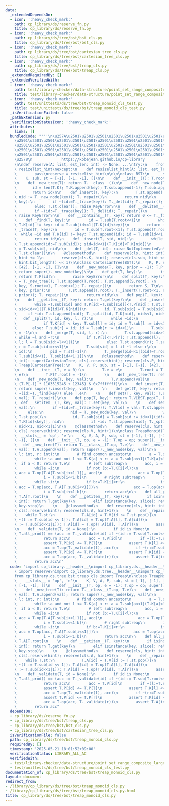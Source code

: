 ```yaml
---
data:
  _extendedDependsOn:
  - icon: ':heavy_check_mark:'
    path: cp_library/ds/reserve_fn.py
    title: cp_library/ds/reserve_fn.py
  - icon: ':heavy_check_mark:'
    path: cp_library/ds/tree/bst/bst_cls.py
    title: cp_library/ds/tree/bst/bst_cls.py
  - icon: ':heavy_check_mark:'
    path: cp_library/ds/tree/bst/cartesian_tree_cls.py
    title: cp_library/ds/tree/bst/cartesian_tree_cls.py
  - icon: ':heavy_check_mark:'
    path: cp_library/ds/tree/bst/treap_cls.py
    title: cp_library/ds/tree/bst/treap_cls.py
  _extendedRequiredBy: []
  _extendedVerifiedWith:
  - icon: ':heavy_check_mark:'
    path: test/library-checker/data-structure/point_set_range_composite_large_array_treap.test.py
    title: test/library-checker/data-structure/point_set_range_composite_large_array_treap.test.py
  - icon: ':heavy_check_mark:'
    path: test/unittests/ds/tree/bst/treap_monoid_cls_test.py
    title: test/unittests/ds/tree/bst/treap_monoid_cls_test.py
  _isVerificationFailed: false
  _pathExtension: py
  _verificationStatusIcon: ':heavy_check_mark:'
  attributes:
    links: []
  bundledCode: "'''\n\u257A\u2501\u2501\u2501\u2501\u2501\u2501\u2501\u2501\u2501\u2501\
    \u2501\u2501\u2501\u2501\u2501\u2501\u2501\u2501\u2501\u2501\u2501\u2501\u2501\
    \u2501\u2501\u2501\u2501\u2501\u2501\u2501\u2501\u2501\u2501\u2501\u2501\u2501\
    \u2501\u2501\u2501\u2501\u2501\u2501\u2501\u2501\u2501\u2501\u2501\u2501\u2501\
    \u2501\u2501\u2501\u2501\u2501\u2501\u2501\u2501\u2501\u2501\u2501\u2501\u2501\
    \u2578\n             https://kobejean.github.io/cp-library               \n'''\n\
    \n\ndef reserve(A: list, est_len: int) -> None: ...\ntry:\n    from __pypy__ import\
    \ resizelist_hint\nexcept:\n    def resizelist_hint(A: list, est_len: int):\n\
    \        pass\nreserve = resizelist_hint\n\n\n\nclass BST:\n    __slots__ = 'root'\n\
    \    K, sub, st = [-1], [-1, -1], []\n\n    def __init__(T): T.root = T._new_node(-1)\n\
    \n    def _new_tree(T): return T.__class__()\n\n    def _new_node(T, key):\n \
    \       id = len(T.K); T.K.append(key); T.sub.append(-1); T.sub.append(-1)\n \
    \       return id\n\n    def insert(T, key):\n        T.st.append(T.root); T._insert(T.root<<1,\
    \ nid := T._new_node(key)); T._repair()\n        return nid\n\n    def pop(T,\
    \ key):\n        if ~(id:=T._trace(key)): T._del(id); T._repair(); return id\n\
    \        else: T.st.clear(); raise KeyError\n\n    def __delitem__(T, key):\n\
    \        if ~(id:=T._trace(key)): T._del(id); T._repair()\n        else: T.st.clear();\
    \ raise KeyError\n\n    def __contains__(T, key): return 0 <= T._find(key)\n\n\
    \    def _find(T, key):\n        id = T.sub[T.root<<1]\n        while ~id and\
    \ T.K[id] != key: id = T.sub[id<<1|(T.K[id]<key)]\n        return id\n\n    def\
    \ _trace(T, key):\n        id = T.sub[T.root<<1]; T.st.append(T.root)\n      \
    \  while ~id and T.K[id] != key: T.st.append(id); id = T.sub[id<<1|(T.K[id]<key)]\n\
    \        return id\n\n    def _insert(T, sid, nid):\n        while ~T.sub[sid]:\
    \ T.st.append(id:=T.sub[sid]); sid=id<<1|(T.K[id]<T.K[nid])\n        id, T.sub[sid]\
    \ = T.sub[sid], nid\n\n    def _del(T, id): raise NotImplemented\n\n    def _repair(T):\
    \ T.st.clear()\n\n    @classmethod\n    def reserve(cls, hint: int):\n       \
    \ hint += 1\n        reserve(cls.K, hint); reserve(cls.sub, hint << 1); reserve(cls.st,\
    \ hint.bit_length() << 1)\n\nclass CartesianTree(BST):\n    K, P, sub, st = [-1],\
    \ [42], [-1, -1], []\n\n    def _new_node(T, key, prior = -1): T.P.append(prior);\
    \ return super()._new_node(key)\n\n    def get(T, key):\n        if ~(id:=T._find(key)):\
    \ return T.P[id]\n        raise KeyError\n\n    def split(T, key):\n        S\
    \ = T._new_tree(); T.st.append(T.root); T.st.append(S.root); \n        T._split(T.sub[T.root<<1],\
    \ key, S.root<<1, T.root<<1); T._repair()\n        return S, T\n\n    def insert(T,\
    \ key, prior):\n        T.st.append(T.root); T._insert(T.root<<1, nid := T._new_node(key,\
    \ prior)); T._repair()\n        return nid\n\n    def pop(T, key): return T.P[super().pop(key)]\n\
    \n    def __getitem__(T, key): return T.get(key)\n\n    def _insert(T, sid, nid):\n\
    \        while ~T.sub[sid] and T.P[id:=T.sub[sid]]<T.P[nid]: T.st.append(id);\
    \ sid=id<<1|(T.K[id]<T.K[nid])\n        id, T.sub[sid] = T.sub[sid], nid\n   \
    \     if ~id: T.st.append(nid); T._split(id, T.K[nid], nid<<1, nid<<1|1)\n\n \
    \   def _split(T, id, key, l, r):\n        while ~id:\n            T.st.append(id)\n\
    \            if T.K[id] < key: T.sub[l] = id; id = T.sub[l := id<<1|1]\n     \
    \       else: T.sub[r] = id; id = T.sub[r := id<<1]\n        T.sub[l] = T.sub[r]\
    \ = -1\n\n    def _merge(T, sid, l, r):\n        T.st.append(sid>>1)\n       \
    \ while ~l and ~r:\n            if T.P[l]<T.P[r]: T.st.append(l); T.sub[sid] =\
    \ l; l = T.sub[sid:=l<<1|1]\n            else: T.st.append(r); T.sub[sid] = r;\
    \ r = T.sub[sid:=r<<1]\n        T.sub[sid] = l if ~l else r\n\n    def _del(T,\
    \ id):\n        pid = T.st[-1]\n        T._merge(pid<<1|(pid!=T.root and T.K[pid]<T.K[id]),\
    \ T.sub[id<<1], T.sub[id<<1|1])\n\n    @classmethod\n    def reserve(cls, hint:\
    \ int): super(CartesianTree, cls).reserve(hint); reserve(cls.P, hint+1)\n\nclass\
    \ Treap(CartesianTree):\n    K, V, P, sub, st = [-1], [-1], [42], [-1, -1], []\n\
    \n    def __init__(T, e = 0):\n        T.e = e\n        T.root = T._new_node(-1,\
    \ e)\n        T.P[T.root] = -1\n        \n    def _new_tree(T): return T.__class__(T.e)\n\
    \n    def _new_node(T, key, val):\n        T.V.append(val)\n        return super()._new_node(key,\
    \ (T.P[-1] * 1103515245 + 12345) & 0x7fffffff)\n\n    def insert(T, key, val):\
    \ return super().insert(key, val)\n    \n    def get(T, key): return T.V[id] if\
    \ ~(id:=T._find(key)) else T.e\n    \n    def set(T, key, val): T.set_node(key,\
    \ val); T._repair()\n\n    def pop(T, key): return T.V[BST.pop(T, key)]\n\n  \
    \  def __setitem__(T, key, val): T.set(key, val)\n    \n    def set_node(T, key,\
    \ val):\n        if ~(id:=T._trace(key)): T.V[id] = val; T.st.append(id)\n   \
    \     else:\n            nid = T._new_node(key, val)\n            while T.P[nid]<T.P[id:=T.st[-1]]:\
    \ T.st.pop()\n            id, T.sub[sid] = T.sub[sid := id<<1|(id!=T.root and\
    \ T.K[id]<key)], nid\n            if ~id: T.st.append(nid); T._split(id, key,\
    \ nid<<1, nid<<1|1)\n\n    @classmethod\n    def reserve(cls, hint: int): super(Treap,\
    \ cls).reserve(hint); reserve(cls.V, hint+1)\n\nclass TreapMonoid(Treap):\n  \
    \  __slots__ = 'op', 'e'\n    K, V, A, P, sub, st = [-1], [-1], [-1], [42], [-1,\
    \ -1], []\n    def __init__(T, op, e = -1): T.op = op; super().__init__(e)\n \
    \   def _new_tree(T): return T.__class__(T.op, T.e)\n    def _new_node(T, key,\
    \ val): T.A.append(val); return super()._new_node(key, val)\n\n    def prod(T,\
    \ l: int, r: int):\n        # find common ancestor\n        a = T.sub[T.root<<1]\n\
    \        while ~a and not l <= T.K[a] < r: a = T.sub[a<<1|(T.K[a]<l)]\n      \
    \  if a < 0: return T.e\n        # left subtreap\n        acc, i = T.V[a], T.sub[a<<1]\n\
    \        while ~i:\n            if not (b:=T.K[i]<l):\n                if ~T.sub[i<<1|1]:\
    \ acc = T.op(T.A[T.sub[i<<1|1]], acc)\n                acc = T.op(T.V[i], acc)\n\
    \            i = T.sub[i<<1|b]\n        # right subtreap\n        i = T.sub[a<<1|1]\n\
    \        while ~i:\n            if b:=T.K[i]<r:\n                if ~T.sub[i<<1]:\
    \ acc = T.op(acc, T.A[T.sub[i<<1]])\n                acc = T.op(acc, T.V[i])\n\
    \            i = T.sub[i<<1|b]\n        return acc\n\n    def all_prod(T): return\
    \ T.A[T.root]\n    \n    def __getitem__(T, key):\n        if isinstance(key,\
    \ int): return T.get(key)\n        elif isinstance(key, slice): return T.prod(key.start,\
    \ key.stop)\n    \n    @classmethod\n    def reserve(cls, hint: int): super(TreapMonoid,\
    \ cls).reserve(hint); reserve(cls.A, hint+1)\n    \n    def _repair(T):\n    \
    \    while T.st:\n            T.A[id] = T.V[id := T.st.pop()]\n            if\
    \ ~(l := T.sub[id << 1]): T.A[id] = T.op(T.A[l], T.A[id])\n            if ~(r\
    \ := T.sub[id<<1|1]): T.A[id] = T.op(T.A[id], T.A[r])\n        assert id == T.root\n\
    \n    def _validate(T, id = None):\n        if id is None:\n            assert\
    \ T.all_prod() == (acc := T._validate(id) if ~(id := T.sub[T.root<<1]) else T.e)\n\
    \            return acc\n        acc = T.V[id]\n        if ~(l:=T.sub[id<<1]):\n\
    \            assert T.P[id] <= T.P[l]\n            assert T.K[l] <= T.K[id]\n\
    \            acc = T.op(T._validate(l), acc)\n        if ~(r:=T.sub[id<<1|1]):\n\
    \            assert T.P[id] <= T.P[r]\n            assert T.K[id] <= T.K[r]\n\
    \            acc = T.op(acc, T._validate(r))\n        assert T.A[id] == acc\n\
    \        return acc\n"
  code: "import cp_library.__header__\nimport cp_library.ds.__header__\nfrom cp_library.ds.reserve_fn\
    \ import reserve\nimport cp_library.ds.tree.__header__\nimport cp_library.ds.tree.bst.__header__\n\
    from cp_library.ds.tree.bst.treap_cls import Treap\n\nclass TreapMonoid(Treap):\n\
    \    __slots__ = 'op', 'e'\n    K, V, A, P, sub, st = [-1], [-1], [-1], [42],\
    \ [-1, -1], []\n    def __init__(T, op, e = -1): T.op = op; super().__init__(e)\n\
    \    def _new_tree(T): return T.__class__(T.op, T.e)\n    def _new_node(T, key,\
    \ val): T.A.append(val); return super()._new_node(key, val)\n\n    def prod(T,\
    \ l: int, r: int):\n        # find common ancestor\n        a = T.sub[T.root<<1]\n\
    \        while ~a and not l <= T.K[a] < r: a = T.sub[a<<1|(T.K[a]<l)]\n      \
    \  if a < 0: return T.e\n        # left subtreap\n        acc, i = T.V[a], T.sub[a<<1]\n\
    \        while ~i:\n            if not (b:=T.K[i]<l):\n                if ~T.sub[i<<1|1]:\
    \ acc = T.op(T.A[T.sub[i<<1|1]], acc)\n                acc = T.op(T.V[i], acc)\n\
    \            i = T.sub[i<<1|b]\n        # right subtreap\n        i = T.sub[a<<1|1]\n\
    \        while ~i:\n            if b:=T.K[i]<r:\n                if ~T.sub[i<<1]:\
    \ acc = T.op(acc, T.A[T.sub[i<<1]])\n                acc = T.op(acc, T.V[i])\n\
    \            i = T.sub[i<<1|b]\n        return acc\n\n    def all_prod(T): return\
    \ T.A[T.root]\n    \n    def __getitem__(T, key):\n        if isinstance(key,\
    \ int): return T.get(key)\n        elif isinstance(key, slice): return T.prod(key.start,\
    \ key.stop)\n    \n    @classmethod\n    def reserve(cls, hint: int): super(TreapMonoid,\
    \ cls).reserve(hint); reserve(cls.A, hint+1)\n    \n    def _repair(T):\n    \
    \    while T.st:\n            T.A[id] = T.V[id := T.st.pop()]\n            if\
    \ ~(l := T.sub[id << 1]): T.A[id] = T.op(T.A[l], T.A[id])\n            if ~(r\
    \ := T.sub[id<<1|1]): T.A[id] = T.op(T.A[id], T.A[r])\n        assert id == T.root\n\
    \n    def _validate(T, id = None):\n        if id is None:\n            assert\
    \ T.all_prod() == (acc := T._validate(id) if ~(id := T.sub[T.root<<1]) else T.e)\n\
    \            return acc\n        acc = T.V[id]\n        if ~(l:=T.sub[id<<1]):\n\
    \            assert T.P[id] <= T.P[l]\n            assert T.K[l] <= T.K[id]\n\
    \            acc = T.op(T._validate(l), acc)\n        if ~(r:=T.sub[id<<1|1]):\n\
    \            assert T.P[id] <= T.P[r]\n            assert T.K[id] <= T.K[r]\n\
    \            acc = T.op(acc, T._validate(r))\n        assert T.A[id] == acc\n\
    \        return acc"
  dependsOn:
  - cp_library/ds/reserve_fn.py
  - cp_library/ds/tree/bst/treap_cls.py
  - cp_library/ds/tree/bst/bst_cls.py
  - cp_library/ds/tree/bst/cartesian_tree_cls.py
  isVerificationFile: false
  path: cp_library/ds/tree/bst/treap_monoid_cls.py
  requiredBy: []
  timestamp: '2025-05-21 18:01:52+09:00'
  verificationStatus: LIBRARY_ALL_AC
  verifiedWith:
  - test/library-checker/data-structure/point_set_range_composite_large_array_treap.test.py
  - test/unittests/ds/tree/bst/treap_monoid_cls_test.py
documentation_of: cp_library/ds/tree/bst/treap_monoid_cls.py
layout: document
redirect_from:
- /library/cp_library/ds/tree/bst/treap_monoid_cls.py
- /library/cp_library/ds/tree/bst/treap_monoid_cls.py.html
title: cp_library/ds/tree/bst/treap_monoid_cls.py
---
```

